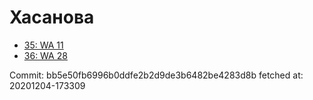 # Хасанова
- [35: WA 11](35.md)
- [36: WA 28](36.md)

Commit: bb5e50fb6996b0ddfe2b2d9de3b6482be4283d8b
 fetched at: 20201204-173309
